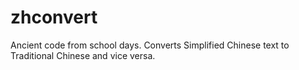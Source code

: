 zhconvert
=========

Ancient code from school days. Converts Simplified Chinese text to Traditional Chinese and vice versa.
